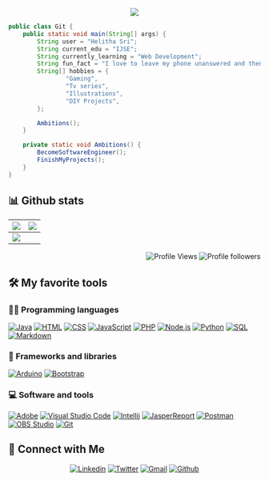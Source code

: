 <p align="center">
  <img src="https://readme-typing-svg.herokuapp.com?color=%2364F74E&center=true&vCenter=true&width=440&height=45&lines=Hi%2C+I'm+Helitha+Sri;Software+Engineer+Student;And+an+Open+Source+Supporter">
</p>

```java
public class Git {
    public static void main(String[] args) {
        String user = "Helitha Sri";
        String current_edu = "IJSE";
        String currently_learning = "Web Development";
        String fun_fact = "I love to leave my phone unanswered and then text them to know why they had called";
        String[] hobbies = {
                "Gaming",
                "Tv series",
                "Illustrations",
                "DIY Projects",
        };

        Ambitions();
    }

    private static void Ambitions() {
        BecomeSoftwareEngineer();
        FinishMyProjects();
    }
}
```
## 📊 Github stats

<img src="https://github-readme-stats.vercel.app/api?username=HelithaSri&&show_icons=true&count_private=true&theme=blue-green&hide_border=true">|<img src="https://github-readme-streak-stats.herokuapp.com?user=HelithaSri&theme=github-dark&hide_border=true&date_format=%5BY%20%5DM%20j&background=081F8D15"/>
|---|---|
<img src="https://github-readme-stats.vercel.app/api/top-langs/?username=HelithaSri&layout=compact&theme=tokyonight&hide_border=false"/>|

<p align="Right">
  <img alt="Profile Views" src="https://komarev.com/ghpvc/?username=HelithaSri&color=brightgreen">
  <img alt="Profile followers" src="https://img.shields.io/github/followers/HelithaSri">
</p>

## 🛠️ My favorite tools

### 👨‍💻 Programming languages
<p>
  <a href="https://github.com/search?q=user%3AHelithaSri+language%3Ajava"><img alt="Java" src="https://img.shields.io/badge/Java-007396.svg?logo=java&logoColor=white"></a>
  <a href="https://github.com/search?q=user%3AHelithaSri+language%3Ahtml"><img alt="HTML" src="https://img.shields.io/badge/HTML-E34F26.svg?logo=html5&logoColor=white"></a>
  <a href="https://github.com/search?q=user%3AHelithaSri+language%3Acss"><img alt="CSS" src="https://img.shields.io/badge/CSS-1572B6.svg?logo=css3&logoColor=white"></a>
  <a href="https://github.com/search?q=user%3AHelithaSri+language%3Ajavascript"><img alt="JavaScript" src="https://img.shields.io/badge/JavaScript-F7DF1E.svg?logo=javascript&logoColor=black"></a>
  <a href="https://github.com/search?q=user%3AHelithaSri+language%3Aphp"><img alt="PHP" src="https://img.shields.io/badge/PHP-777BB4.svg?logo=php&logoColor=white"></a>
  <a href="https://github.com/search?q=user%3AHelithaSri+language%3Ajavascript"><img alt="Node.js" src="https://img.shields.io/badge/Node.js-43853D.svg?logo=node.js&logoColor=white"></a>
  <a href="https://github.com/search?q=user%3AHelithaSri+language%3Apython"><img alt="Python" src="https://img.shields.io/badge/Python-14354C.svg?logo=python&logoColor=white"></a>
  <a href="https://github.com/search?q=user%3AHelithaSri+language%3Asql"><img alt="SQL" src="https://custom-icon-badges.herokuapp.com/badge/SQL-025E8C.svg?logo=database&logoColor=white"></a>
  <a href="https://github.com/search?q=user%3AHelithaSri+language%3Amarkdown"><img alt="Markdown" src="https://img.shields.io/badge/Markdown-000000.svg?logo=markdown&logoColor=white"></a>

</p>

### 🧰 Frameworks and libraries
<p>
  <a href="#"><img alt="Arduino" src="https://img.shields.io/badge/-Arduino-00979D?logo=Arduino&logoColor=white"></a>
  <a href="#"><img alt="Bootstrap" src="https://img.shields.io/badge/Bootstrap-7952B3.svg?logo=bootstrap&logoColor=white"></a>

</p>

### 💻 Software and tools
<p>
  <a href="#"><img alt="Adobe" src="https://img.shields.io/badge/Adobe-FF0000.svg?logo=adobe&logoColor=white"></a>
  <a href="#"><img alt="Visual Studio Code" src="https://img.shields.io/badge/Visual%20Studio%20Code-0078d7.svg?logo=visual-studio-code&logoColor=white"></a>
	<a href="#"><img alt="Intellij" src="https://img.shields.io/badge/IntelliJ&nbsp;IDEA-021B37.svg?logo=intellij-idea&logoColor=white"></a>
  <a href="#"><img alt="JasperReport" src="https://custom-icon-badges.herokuapp.com/badge/-Jasper%20Report-4A8CCA"></a>
  <a href="#"><img alt="Postman" src="https://img.shields.io/badge/Postman-FF6C37?logo=postman&logoColor=white"></a>
  <a href="#"><img alt="OBS Studio" src="https://img.shields.io/badge/-OBS%20Studio-302E31?logo=obs-studio&logoColor=white"></a>
  <a href="#"><img alt="Git" src="https://img.shields.io/badge/Git-F05033.svg?logo=git&logoColor=white"></a>

</p>

## 🔗 Connect with Me
<p align="center">
  <a href="https://linkedin.com/in/helithasri"><img alt="Linkedin" title="Helitha Sri Linkedin" src="https://img.shields.io/badge/LinkedIn-0077B5?style=for-the-badge&logo=linkedin&logoColor=white"></a>
  <a href="http://twitter.com/HelithaSri1"><img alt="Twitter" title="Helitha Sri Twitter" src="https://img.shields.io/badge/Twitter-1DA1F2?style=for-the-badge&logo=twitter&logoColor=white"></a>
  <a href="mailto:helitha.pravin@gmail.com"><img alt="Gmail" title="Helitha Sri Gmail" src="https://img.shields.io/badge/Gmail-D14836?style=for-the-badge&logo=gmail&logoColor=white"></a>
  <a href="https://github.com/HelithaSri"><img alt="Github" title="Helitha Sri Github" src="https://img.shields.io/badge/GitHub-100000?style=for-the-badge&logo=github&logoColor=white"></a>

</p>

<!---
- 👋 Hi, I’m @HelithaSri
- 👀 I’m interested in ...
- 🌱 I’m currently learning ...
- 💞️ I’m looking to collaborate on ...
- 📫 How to reach me ...

HelithaSri/HelithaSri is a ✨ special ✨ repository because its `README.md` (this file) appears on your GitHub profile.
You can click the Preview link to take a look at your changes.
--->
